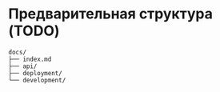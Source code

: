 # Предварительная структура (TODO)

```
docs/
├── index.md
├── api/
├── deployment/
└── development/
```
